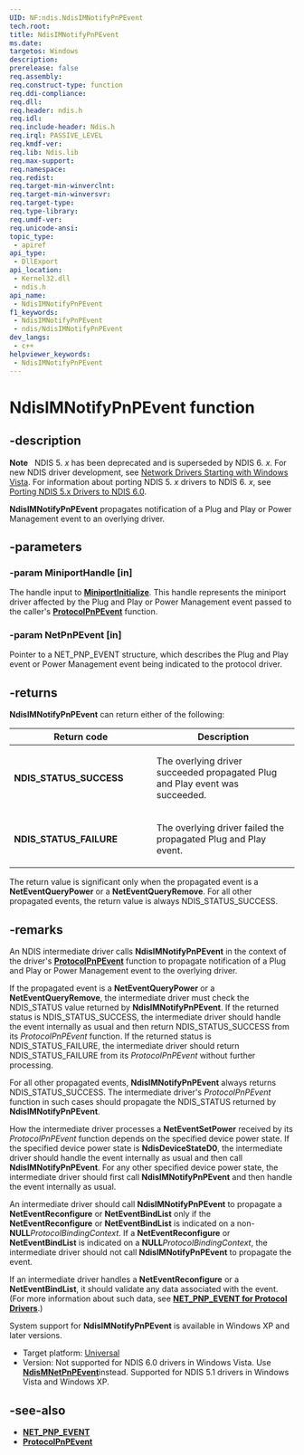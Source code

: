 ```yaml
---
UID: NF:ndis.NdisIMNotifyPnPEvent
tech.root: 
title: NdisIMNotifyPnPEvent
ms.date: 
targetos: Windows
description: 
prerelease: false
req.assembly: 
req.construct-type: function
req.ddi-compliance: 
req.dll: 
req.header: ndis.h
req.idl: 
req.include-header: Ndis.h
req.irql: PASSIVE_LEVEL
req.kmdf-ver: 
req.lib: Ndis.lib
req.max-support: 
req.namespace: 
req.redist: 
req.target-min-winverclnt: 
req.target-min-winversvr: 
req.target-type: 
req.type-library: 
req.umdf-ver: 
req.unicode-ansi: 
topic_type:
 - apiref
api_type:
 - DllExport
api_location:
 - Kernel32.dll
 - ndis.h
api_name:
 - NdisIMNotifyPnPEvent
f1_keywords:
 - NdisIMNotifyPnPEvent
 - ndis/NdisIMNotifyPnPEvent
dev_langs:
 - c++
helpviewer_keywords:
 - NdisIMNotifyPnPEvent
---
```


# NdisIMNotifyPnPEvent function

## -description

**Note**   NDIS 5. *x* has been deprecated and is superseded by NDIS 6. *x*. For new NDIS driver development, see [Network Drivers Starting with Windows Vista](https://msdn.microsoft.com/library/Ff570021). For information about porting NDIS 5. *x* drivers to NDIS 6. *x*, see [Porting NDIS 5.x Drivers to NDIS 6.0](https://msdn.microsoft.com/library/Ff570059).

**NdisIMNotifyPnPEvent** propagates notification of a Plug and Play or Power Management event to an overlying driver.

## -parameters

### -param MiniportHandle [in]

The handle input to [**MiniportInitialize**](ff550472\(v=vs.85\).md). This handle represents the miniport driver affected by the Plug and Play or Power Management event passed to the caller's [**ProtocolPnPEvent**](ff563243\(v=vs.85\).md) function.

### -param NetPnPEvent [in]

Pointer to a NET\_PNP\_EVENT structure, which describes the Plug and Play event or Power Management event being indicated to the protocol driver.

## -returns

**NdisIMNotifyPnPEvent** can return either of the following:

<table>
<colgroup>
<col style="width: 50%" />
<col style="width: 50%" />
</colgroup>
<thead>
<tr class="header">
<th>Return code</th>
<th>Description</th>
</tr>
</thead>
<tbody>
<tr class="odd">
<td><strong>NDIS_STATUS_SUCCESS</strong></td>
<td><p>The overlying driver succeeded propagated Plug and Play event was succeeded.</p></td>
</tr>
<tr class="even">
<td><strong>NDIS_STATUS_FAILURE</strong></td>
<td><p>The overlying driver failed the propagated Plug and Play event.</p></td>
</tr>
</tbody>
</table>

The return value is significant only when the propagated event is a **NetEventQueryPower** or a **NetEventQueryRemove**. For all other propagated events, the return value is always NDIS\_STATUS\_SUCCESS.

## -remarks

An NDIS intermediate driver calls **NdisIMNotifyPnPEvent** in the context of the driver's [**ProtocolPnPEvent**](ff563243\(v=vs.85\).md) function to propagate notification of a Plug and Play or Power Management event to the overlying driver.

If the propagated event is a **NetEventQueryPower** or a **NetEventQueryRemove**, the intermediate driver must check the NDIS\_STATUS value returned by **NdisIMNotifyPnPEvent**. If the returned status is NDIS\_STATUS\_SUCCESS, the intermediate driver should handle the event internally as usual and then return NDIS\_STATUS\_SUCCESS from its *ProtocolPnPEvent* function. If the returned status is NDIS\_STATUS\_FAILURE, the intermediate driver should return NDIS\_STATUS\_FAILURE from its *ProtocolPnPEvent* without further processing.

For all other propagated events, **NdisIMNotifyPnPEvent** always returns NDIS\_STATUS\_SUCCESS. The intermediate driver's *ProtocolPnPEvent* function in such cases should propagate the NDIS\_STATUS returned by **NdisIMNotifyPnPEvent**.

How the intermediate driver processes a **NetEventSetPower** received by its *ProtocolPnPEvent* function depends on the specified device power state. If the specified device power state is **NdisDeviceStateD0**, the intermediate driver should handle the event internally as usual and then call **NdisIMNotifyPnPEvent**. For any other specified device power state, the intermediate driver should first call **NdisIMNotifyPnPEvent** and then handle the event internally as usual.

An intermediate driver should call **NdisIMNotifyPnPEvent** to propagate a **NetEventReconfigure** or **NetEventBindList** only if the **NetEventReconfigure** or **NetEventBindList** is indicated on a non-**NULL***ProtocolBindingContext*. If a **NetEventReconfigure** or **NetEventBindList** is indicated on a **NULL***ProtocolBindingContext*, the intermediate driver should not call **NdisIMNotifyPnPEvent** to propagate the event.

If an intermediate driver handles a **NetEventReconfigure** or a **NetEventBindList**, it should validate any data associated with the event. (For more information about such data, see [**NET\_PNP\_EVENT for Protocol Drivers**](https://msdn.microsoft.com/library/Ff568751).)

System support for **NdisIMNotifyPnPEvent** is available in Windows XP and later versions.

- Target platform: [Universal](https://go.microsoft.com/fwlink/p/?linkid=531356)
- Version: Not supported for NDIS 6.0 drivers in Windows Vista. Use <a href="https://msdn.microsoft.com/library/Ff563616"><strong>NdisMNetPnPEvent</strong></a>instead. Supported for NDIS 5.1 drivers in Windows Vista and Windows XP.

## -see-also

- [**NET\_PNP\_EVENT**](https://msdn.microsoft.com/library/Ff568751)
- [**ProtocolPnPEvent**](ff563243\(v=vs.85\).md)
